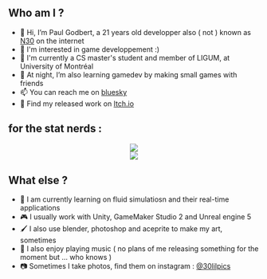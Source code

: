 ## Who am I ?

- 👋 Hi, I’m Paul Godbert, a 21 years old developper also ( not ) known as [N30](https://neokoldstudio.github.io/) on the internet
- 👀 I'm interested in game developpement :)
- 📖 I'm currently a CS master's student and member of LIGUM, at University of Montréal
- 🌱 At night, I’m also learning gamedev by making small games with friends
- 📫 You can reach me on [bluesky](https://bsky.app/profile/vp-n30.bsky.social)
- 🚩 Find my released work on [Itch.io](https://neo-o.itch.io/)

## for the stat nerds :

<p align="center">
<img src="https://github-readme-stats.vercel.app/api?username=Neokoldstudio&show_icons=true&theme=github_dark"> <br>
<img src="https://github-readme-stats.vercel.app/api/top-langs/?username=Neokoldstudio&theme=github_dark&layout=compact"> <br>
</p>

## What else ?


- 🌊 I am currently learning on fluid simulatiosn and their real-time applications
- 🎮 I usually work with Unity, GameMaker Studio 2 and Unreal engine 5
- 🖌️ I also use blender, photoshop and aceprite to make my art, sometimes
- 🎸 I also enjoy playing music ( no plans of me releasing something for the moment but ... who knows )
- 📷 Sometimes I take photos, find them on instagram : [@30lilpics](https://www.instagram.com/30lilpics/)
<!---
Neokoldstudio/Neokoldstudio is a ✨ special ✨ repository because its `README.md` (this file) appears on your GitHub profile.
You can click the Preview link to take a look at your changes.
--->
